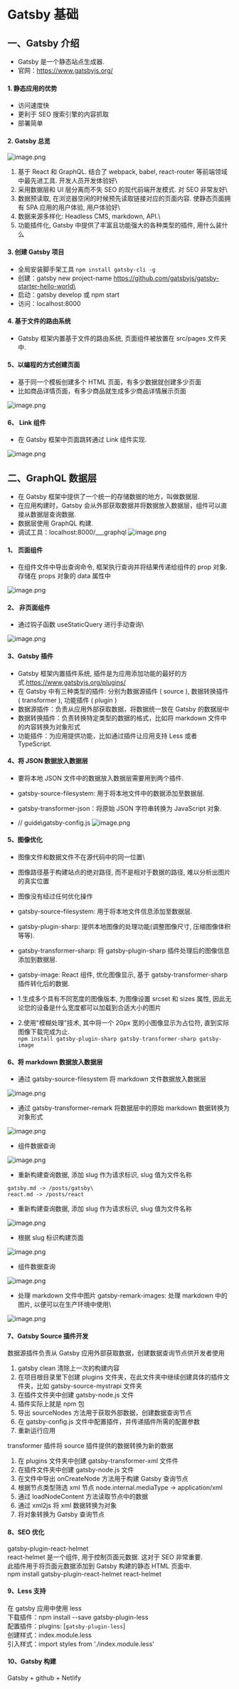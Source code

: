 # Gatsby 基础

## 一、Gatsby 介绍

-   Gatsby 是一个静态站点生成器.
-   官网：https://www.gatsbyjs.org/

#### 1. 静态应用的优势

-   访问速度快
-   更利于 SEO 搜索引擎的内容抓取
-   部署简单

#### 2. Gatsby 总览

![image.png](./images/image13.png)

1. 基于 React 和 GraphQL. 结合了 webpack, babel, react-router 等前端领域中最先进工具. 开发人员开发体验好\
2. 采用数据层和 UI 层分离而不失 SEO 的现代前端开发模式. 对 SEO 非常友好\
3. 数据预读取, 在浏览器空闲的时候预先读取链接对应的页面内容. 使静态页面拥有 SPA 应用的用户体验, 用户体验好\
4. 数据来源多样化: Headless CMS, markdown, API.\
5. 功能插件化, Gatsby 中提供了丰富且功能强大的各种类型的插件, 用什么装什么

#### 3. 创建 Gatsby 项目

-   全局安装脚手架工具 `npm install gatsby-cli -g`
-   创建：gatsby new project-name https://github.com/gatsbyjs/gatsby-starter-hello-world\
-   启动：gatsby develop 或 npm start
-   访问：localhost:8000

#### 4. 基于文件的路由系统

-   Gatsby 框架内置基于文件的路由系统, 页面组件被放置在 src/pages 文件夹中.

#### 5、以编程的方式创建页面

-   基于同一个模板创建多个 HTML 页面，有多少数据就创建多少页面
-   比如商品详情页面，有多少商品就生成多少商品详情展示页面

![image.png](./images/image14.png)

#### 6、 Link 组件

-   在 Gatsby 框架中页面跳转通过 Link 组件实现.

![image.png](./images/image15.png)

## 二、GraphQL 数据层

-   在 Gatsby 框架中提供了一个统一的存储数据的地方，叫做数据层.
-   在应用构建时，Gatsby 会从外部获取数据并将数据放入数据层，组件可以直接从数据层查询数据.
-   数据层使用 GraphQL 构建.
-   调试工具：localhost:8000/\_\_\_graphql
    ![image.png](./images/image13.png)

#### 1、 页面组件

-   在组件文件中导出查询命令, 框架执行查询并将结果传递给组件的 prop 对象. 存储在 props 对象的 data 属性中

![image.png](./images/image14.png)

#### 2、 非页面组件

-   通过钩子函数 useStaticQuery 进行手动查询\

![image.png](./images/image15.png)

#### 3、Gatsby 插件

-   Gatsby 框架内置插件系统, 插件是为应用添加功能的最好的方式.https://www.gatsbyjs.org/plugins/
-   在 Gatsby 中有三种类型的插件: 分别为数据源插件 ( source ), 数据转换插件 ( transformer ), 功能插件 ( plugin )
-   数据源插件：负责从应用外部获取数据，将数据统一放在 Gatsby 的数据层中
-   数据转换插件：负责转换特定类型的数据的格式，比如将 markdown 文件中的内容转换为对象形式
-   功能插件：为应用提供功能，比如通过插件让应用支持 Less 或者 TypeScript.

#### 4、将 JSON 数据放入数据层

-   要将本地 JSON 文件中的数据放入数据层需要用到两个插件.
-   gatsby-source-filesystem: 用于将本地文件中的数据添加至数据层.
-   gatsby-transformer-json：将原始 JSON 字符串转换为 JavaScript 对象.

-   // guide\gatsby-config.js
    ![image.png](./images/image16.png)

#### 5、图像优化

-   图像文件和数据文件不在源代码中的同一位置\
-   图像路径基于构建站点的绝对路径, 而不是相对于数据的路径, 难以分析出图片的真实位置
-   图像没有经过任何优化操作

-   gatsby-source-filesystem: 用于将本地文件信息添加至数据层.
-   gatsby-plugin-sharp: 提供本地图像的处理功能(调整图像尺寸, 压缩图像体积 等等).
-   gatsby-transformer-sharp: 将 gatsby-plugin-sharp 插件处理后的图像信息添加到数据层.
-   gatsby-image: React 组件, 优化图像显示, 基于 gatsby-transformer-sharp 插件转化后的数据.
-   1.生成多个具有不同宽度的图像版本, 为图像设置 srcset 和 sizes 属性, 因此无论您的设备是什么宽度都可以加载到合适大小的图片
-   2.使用"模糊处理"技术, 其中将一个 20px 宽的小图像显示为占位符, 直到实际图像下载完成为止.  
     `npm install gatsby-plugin-sharp gatsby-transformer-sharp gatsby-image`

#### 6、将 markdown 数据放入数据层

-   通过 gatsby-source-filesystem 将 markdown 文件数据放入数据层

![image.png](./images/image17.png)

-   通过 gatsby-transformer-remark 将数据层中的原始 markdown 数据转换为对象形式

![image.png](./images/image18.png)

-   组件数据查询

![image.png](./images/image19.png)

-   重新构建查询数据, 添加 slug 作为请求标识, slug 值为文件名称

```
gatsby.md -> /posts/gatsby\
react.md -> /posts/react
```

-   重新构建查询数据, 添加 slug 作为请求标识, slug 值为文件名称

![image.png](./images/image20.png)

-   根据 slug 标识构建页面

![image.png](./images/image21.png)

-   组件数据查询

![image.png](./images/image22.png)

-   处理 markdown 文件中图片
    gatsby-remark-images: 处理 markdown 中的图片, 以便可以在生产环境中使用\

![image.png](./images/image23.png)

#### 7、Gatsby Source 插件开发

数据源插件负责从 Gatsby 应用外部获取数据，创建数据查询节点供开发者使用

1. gatsby clean 清除上一次的构建内容
2. 在项目根目录里下创建 plugins 文件夹，在此文件夹中继续创建具体的插件文件夹，比如 gatsby-source-mystrapi 文件夹
3. 在插件文件夹中创建 gatsby-node.js 文件
4. 插件实际上就是 npm 包
5. 导出 sourceNodes 方法用于获取外部数据，创建数据查询节点
6. 在 gatsby-config.js 文件中配置插件，并传递插件所需的配置参数
7. 重新运行应用

transformer 插件将 source 插件提供的数据转换为新的数据

1. 在 plugins 文件夹中创建 gatsby-transformer-xml 文件件
2. 在插件文件夹中创建 gatsby-node.js 文件
3. 在文件中导出 onCreateNode 方法用于构建 Gatsby 查询节点
4. 根据节点类型筛选 xml 节点 node.internal.mediaType -> application/xml
5. 通过 loadNodeContent 方法读取节点中的数据
6. 通过 xml2js 将 xml 数据转换为对象
7. 将对象转换为 Gatsby 查询节点

#### 8、SEO 优化

gatsby-plugin-react-helmet\
react-helmet 是一个组件, 用于控制页面元数据. 这对于 SEO 非常重要.\
此插件用于将页面元数据添加到 Gatsby 构建的静态 HTML 页面中.\
npm install gatsby-plugin-react-helmet react-helmet

#### 9、Less 支持

在 gatsby 应用中使用 less\
下载插件：npm install --save gatsby-plugin-less\
配置插件：plugins: [`gatsby-plugin-less`]\
创建样式：index.module.less\
引入样式：import styles from './index.module.less'

#### 10、Gatsby 构建

Gatsby + github + Netlify
